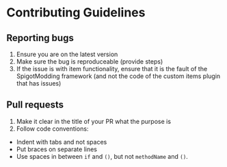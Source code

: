 # Contributing Guidelines
## Reporting bugs
1. Ensure you are on the latest version
2. Make sure the bug is reproduceable (provide steps)
3. If the issue is with item functionality, ensure that it is the fault of the SpigotModding framework (and not the code of the custom items plugin that has issues)
## Pull requests
1. Make it clear in the title of your PR what the purpose is
2. Follow code conventions:
- Indent with tabs and not spaces
- Put braces on separate lines
- Use spaces in between `if` and `()`, but not `methodName` and `()`.
